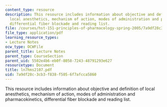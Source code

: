 ```yaml
---
content_type: resource
description: This resource includes information about objective and definition of
  local anesthetics, mechanism of action, modes of administration and pharmacokinetics,
  differential fiber blockade and reading list.
file: /courses/hst-151-principles-of-pharmacology-spring-2005/7a9df28c3cb3f838f5056f7afcca5860_ln7hms2107.pdf
file_type: application/pdf
learning_resource_types:
- Lecture Notes
ocw_type: OCWFile
parent_title: Lecture Notes
parent_type: CourseSection
parent_uid: 5502e4b6-eb0f-8058-7243-48791293e627
resourcetype: Document
title: ln7hms2107.pdf
uid: 7a9df28c-3cb3-f838-f505-6f7afcca5860
---
```

This resource includes information about objective and definition of local anesthetics, mechanism of action, modes of administration and pharmacokinetics, differential fiber blockade and reading list.

